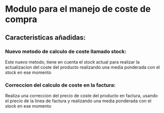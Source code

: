 Modulo para el manejo de coste de compra
==========================================


Caracteristicas añadidas:
---------------------------------
### Nuevo metodo de calculo de coste llamado stock:

Este nuevo metodo, tiene en cuenta el stock actual para realizar la actualizacion
del coste del producto realizando una media ponderada con el stock en ese momento

### Correccion del calculo de coste en la factura:
Realiza una correccion del precio de coste del producto en factura, usando el precio
de la linea de factura y realizando una media ponderada con el stock en ese momento
